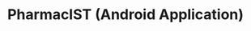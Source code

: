 ---
title: "PharmacIST (Android Application)"

externalUrl: "https://github.com/Simons36/PharmacIST"
summary: "This was an application developed from scratch, that provided users with a map of nearby pharmacies, and included several features for interacting with them. The backend was developed usnig the [NestJS framework](https://nestjs.com/)"
showReadingTime: false
showDate: false
_build:
  render: "never"
  list: "local"
weight: 4
---
